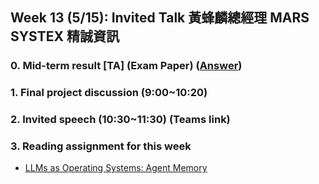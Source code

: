## Week 13 (5/15): Invited Talk 黃蜂麟總經理 MARS SYSTEX 精誠資訊
### 0. Mid-term result [TA] (Exam Paper) ([Answer](https://docs.google.com/document/d/1U1rNQAwPVEQ67EW5K2oUNSCc5LnRGgXBnKGDhj_Tm5M/edit?usp=sharing))
### 1. Final project discussion (9:00~10:20)
### 2. Invited speech (10:30~11:30) (Teams link)
### 3. Reading assignment for this week
- [LLMs as Operating Systems: Agent Memory](https://info.deeplearning.ai/e3t/Ctc/LX+113/cJhC404/VW7wJM1M2-ZSW1s877Y1MtXpyW6mk3Cf5w0k7TN1xVm-l3qgyTW95jsWP6lZ3nwW4zTpcH8VtG1BW4HFPlD5t8sCyW3-Y5PF55FQBmW7BkXP-2g4f2zW285n-p1SCGwdN74ZJmn3QsdBW4_MRJs7yJ-JCW29Xdsg82dxCSW6Nd8Rz7S_tBJW2Mmjyt93hQ_CW25kWG3952tjsW3XQfSN6PSy9MW3swBnW2GcXdsW2P_xtn8CM_wVW6pWGDG7m0-TpVSc-Xc7Jh2ZNW77PvWt7gSFNkW27r5306X86sHW8h_t-f40lQ0xW2fhgSH8DmJqvW71qQ2J1jWSX6W47H1Rw3p7wYbW8RJCWw4D_cmxW94nM1b3-JdkjW2xrsxR3spdRHW89f_ZS60mMCYW8zFT6p7lc1-XN4lKHfBdd4phW6_D-KK2nMKTbW6wLdLX3WMBr5f35Wt1q04)